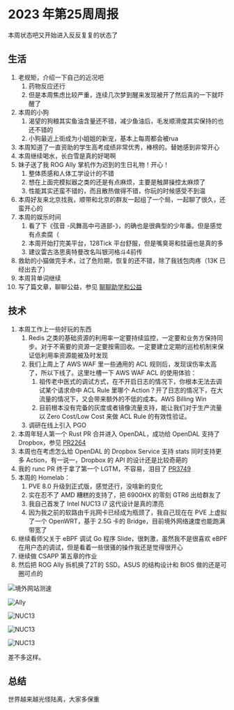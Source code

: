 # 2023 年第25周周报

本周状态吧又开始进入反反复复的状态了

## 生活

1. 老规矩，介绍一下自己的近况吧
    1. 药物反应还行
    2. 但是本周焦虑比较严重，连续几次梦到醒来发现被开了然后真的一下就吓醒了
2. 本周的小狗
    1. 渴望的狗粮其实鱼油含量还不错，减少鱼油后，毛发顺滑度其实保持的也还不错的
    2. 小狗最近上街成为小姐姐的新宠，基本上每周都会被rua
3. 本周知道了一直资助的学生高考成绩非常优秀，棒榜的。替她感到非常开心
4. 本周继续喝水，长白雪是真的好喝啊
5. 妹子送了我 ROG Ally 掌机作为迟到的生日礼物！开心！
    1. 整体质感和人体工学设计的不错
    2. 想在上面完模拟器之类的还是有点麻烦，主要是触屏操控太麻烦了
    3. 性能其实还蛮不错的，而且散热做得不错，你玩的时候感受不到温
6. 本周好友来北京找我，顺带和北京的群友一起组了一个局，一起聊了很久，还蛮开心的
7. 本周的娱乐时间
    1. 看了下《弦音 -风舞高中弓道部-》，的确也是很典型的少年番。但是感觉有点卖腐（
    2. 本周开始打完美平台，128Tick 平台舒服，但是嘴臭哥和挂逼也是真的多
    3. 建议雷古洛思奥特曼改名叫银河格斗4前传
8. 救助的小猫做完手术，过了危险期，恢复的还不错，除了我钱包肉疼（13K 已经出去了）
9. 本周背单词继续
10. 写了篇文章，聊聊公益，参见 [聊聊助学和公益](https://www.manjusaka.blog/posts/2023/06/25/love-and-hope-is-all-we-need/)

## 技术

1. 本周工作上一些好玩的东西
    1. Redis 之类的基础资源的利用率一定要持续监控，一定要和业务方保持同步。对于不需要的资源一定要按需回收。一定要建立定期的巡检机制来保证低利用率资源能被及时发现
    2. 我们上周上了 AWS WAF 里一些通用的 ACL 规则后，发现误伤率太高了，所以下线了。这里吐槽一下 AWS WAF ACL 的使用体验：
        1. 祖传老中医式的调试方式，在不开启日志的情况下，你根本无法去调试某个请求命中 ACL Rule 里哪个 Action？开了日志的情况下，在大流量的情况下，又会带来额外的不低的成本。AWS Billing Win
        2. 目前根本没有完备的灰度或者镜像流量支持，能让我们对于生产流量以 Zero Cost/Low Cost 来做 ACL Rule 的有效性验证。
    3. 调研在线上引入 PGO
2. 本周年轻人第一个 Rust PR 合并进入 OpenDAL，成功给 OpenDAL 支持了 Dropbox，参见 [PR2264](https://github.com/apache/incubator-opendal/pull/2264)
3. 本周也在考虑怎么给 OpenDAL 的 Dropbox Service 支持 stats 同时支持更多 Action，有一说一，Dropbox 的 API 的设计还是比较奇葩的
4. 我的 runc PR 终于拿了第一个 LGTM，不容易，泪目了 [PR3749](https://github.com/opencontainers/runc/pull/3749)
5. 本周的 Homelab：
    1. PVE 8.0 升级到正式版，感觉还行，没啥新的变化
    2. 实在忍不了 AMD 糟糕的支持了，把 6900HX 的零刻 GTR6 出给群友了
    3. 我自己首发了 Intel NUC13 i7 这代设计是真的漂亮
    4. 因为我之前的软路由千兆网卡已经成为瓶颈了，我自己现在在 PVE 上虚拟了一个 OpenWRT，基于 2.5G 卡的 Bridge，目前境外网络速度也能跑满带宽了
6. 继续看师父关于  eBPF 调试 Go 程序 Slide，很刺激，虽然我不是很喜欢 eBPF 在用户态的调试，但是看着一些很骚的操作我还是觉得很开心
7. 继续做 CSAPP 第五章的作业
8. 然后把 ROG Ally 拆机换了2T的 SSD。ASUS 的结构设计和 BIOS 做的还是可圈可点的

![境外网站测速](https://github.com/Zheaoli/zheaoli.github.io/assets/7054676/76bf80f2-c2a2-4f61-93d8-af5e394045b4)

![Ally](https://github.com/Zheaoli/zheaoli.github.io/assets/7054676/aa568a7a-2dea-4dfb-91a9-b4445df921da)

![NUC13](https://github.com/Zheaoli/zheaoli.github.io/assets/7054676/13554d7b-6485-4d1f-a97d-2d31a20a03c9)

![NUC13](https://github.com/Zheaoli/zheaoli.github.io/assets/7054676/250e4a57-3bf3-43a3-ae10-4e743b244adc)

![NUC13](https://github.com/Zheaoli/zheaoli.github.io/assets/7054676/758c822f-22f7-4b95-af23-34404e902c60)

差不多这样。

## 总结

世界越来越光怪陆离，大家多保重
